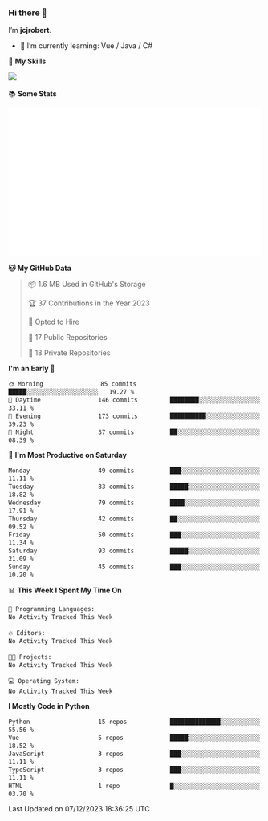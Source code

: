 ### Hi there 👋

I’m **jcjrobert**.

- 🌱 I’m currently learning: Vue / Java / C#

🌟 **My Skills**

![](https://img.shields.io/badge/-Python-3e74a2?style=flat-square&logo=Python&logoColor=fff)

📚 **Some Stats**

![](https://github.com/jcjrobert/github-stats/blob/master/generated/overview.svg)

<!--START_SECTION:waka-->
**🐱 My GitHub Data** 

> 📦 1.6 MB Used in GitHub's Storage 
 > 
> 🏆 37 Contributions in the Year 2023
 > 
> 💼 Opted to Hire
 > 
> 📜 17 Public Repositories 
 > 
> 🔑 18 Private Repositories 
 > 
**I'm an Early 🐤** 

```text
🌞 Morning                85 commits          █████░░░░░░░░░░░░░░░░░░░░   19.27 % 
🌆 Daytime                146 commits         ████████░░░░░░░░░░░░░░░░░   33.11 % 
🌃 Evening                173 commits         ██████████░░░░░░░░░░░░░░░   39.23 % 
🌙 Night                  37 commits          ██░░░░░░░░░░░░░░░░░░░░░░░   08.39 % 
```
📅 **I'm Most Productive on Saturday** 

```text
Monday                   49 commits          ███░░░░░░░░░░░░░░░░░░░░░░   11.11 % 
Tuesday                  83 commits          █████░░░░░░░░░░░░░░░░░░░░   18.82 % 
Wednesday                79 commits          ████░░░░░░░░░░░░░░░░░░░░░   17.91 % 
Thursday                 42 commits          ██░░░░░░░░░░░░░░░░░░░░░░░   09.52 % 
Friday                   50 commits          ███░░░░░░░░░░░░░░░░░░░░░░   11.34 % 
Saturday                 93 commits          █████░░░░░░░░░░░░░░░░░░░░   21.09 % 
Sunday                   45 commits          ███░░░░░░░░░░░░░░░░░░░░░░   10.20 % 
```


📊 **This Week I Spent My Time On** 

```text
💬 Programming Languages: 
No Activity Tracked This Week

🔥 Editors: 
No Activity Tracked This Week

🐱‍💻 Projects: 
No Activity Tracked This Week

💻 Operating System: 
No Activity Tracked This Week
```

**I Mostly Code in Python** 

```text
Python                   15 repos            ██████████████░░░░░░░░░░░   55.56 % 
Vue                      5 repos             █████░░░░░░░░░░░░░░░░░░░░   18.52 % 
JavaScript               3 repos             ███░░░░░░░░░░░░░░░░░░░░░░   11.11 % 
TypeScript               3 repos             ███░░░░░░░░░░░░░░░░░░░░░░   11.11 % 
HTML                     1 repo              █░░░░░░░░░░░░░░░░░░░░░░░░   03.70 % 
```




 Last Updated on 07/12/2023 18:36:25 UTC
<!--END_SECTION:waka-->
